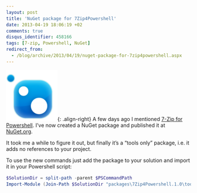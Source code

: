 ```yaml
---
layout: post
title: 'NuGet package for 7Zip4Powershell'
date: 2013-04-19 18:06:19 +02
comments: true
disqus_identifier: 458166
tags: [7-zip, Powershell, NuGet]
redirect_from:
  - /blog/archive/2013/04/19/nuget-package-for-7zip4powershell.aspx
---
```


![nuget](/files/archive/nuget.png "nuget"){: .align-right}
A few days ago I mentioned [7-Zip for Powershell](/archive/2013/04/07/7-zip-for-powershell/). I’ve now created a NuGet package and published it at [NuGet.org](https://nuget.org/packages/7Zip4Powershell/).

It took me a while to figure it out, but finally it’s a “tools only” package, i.e. it adds no references to your project.

To use the new commands just add the package to your solution and import it in your Powershell script:

```powershell
$SolutionDir = split-path -parent $PSCommandPath
Import-Module (Join-Path $SolutionDir "packages\7Zip4Powershell.1.0\tools\7Zip4Powershell.dll")
```
